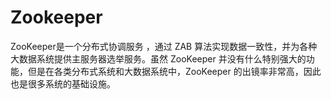 # Zookeeper


ZooKeeper是一个分布式协调服务 ，通过 ZAB 算法实现数据一致性，并为各种大数据系统提供主服务器选举服务。虽然 ZooKeeper 并没有什么特别强大的功能，但是在各类分布式系统和大数据系统中，ZooKeeper 的出镜率非常高，因此也是很多系统的基础设施。


